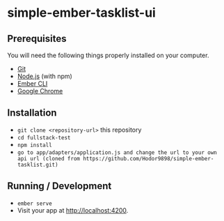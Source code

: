 # simple-ember-tasklist-ui

## Prerequisites

You will need the following things properly installed on your computer.

* [Git](https://git-scm.com/)
* [Node.js](https://nodejs.org/) (with npm)
* [Ember CLI](https://ember-cli.com/)
* [Google Chrome](https://google.com/chrome/)

## Installation

* `git clone <repository-url>` this repository
* `cd fullstack-test`
* `npm install`
* `go to app/adapters/application.js and change the url to your own api url (cloned from https://github.com/Hodor9898/simple-ember-tasklist.git)`

## Running / Development

* `ember serve`
* Visit your app at [http://localhost:4200](http://localhost:4200).
